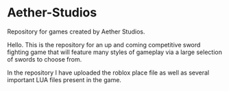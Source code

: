 # Aether-Studios
Repository for games created by Aether Studios.

Hello. This is the repository for an up and coming competitive sword fighting game
that will feature many styles of gameplay via a large selection of swords to choose from.

In the repository I have uploaded the roblox place file as well as several important LUA files
present in the game. 
